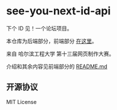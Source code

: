 # see-you-next-id-api
下个 ID 见！一个论坛项目。

本仓库为后端部分，前端部分 [在这里](https://github.com/Lifeni/see-you-next-id)。

来自 哈尔滨工程大学 第十三届网页制作大赛。

介绍和其余内容见前端部分的 [README.md](https://github.com/Lifeni/see-you-next-id/blob/master/README.md)

## 开源协议

MIT License
